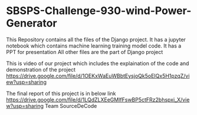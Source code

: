 # SBSPS-Challenge-930-wind-Power-Generator
This Repository contains all the files of the Django project. 
It has a jupyter notebook which contains machine learning training model code.
It has a PPT for presentation
All other files are the part of Django project 

This is video of our project which includes the explaination of the code and demonstration of the project
https://drive.google.com/file/d/1OEKxWaEuWBbtEysjoQk5oEIQx5H1pzqZ/view?usp=sharing

The final report of this project is in below link
https://drive.google.com/file/d/1LQdZLXEeGMlfFswBP5ctFRz2bhspxi_X/view?usp=sharing
Team SourceDeCode

